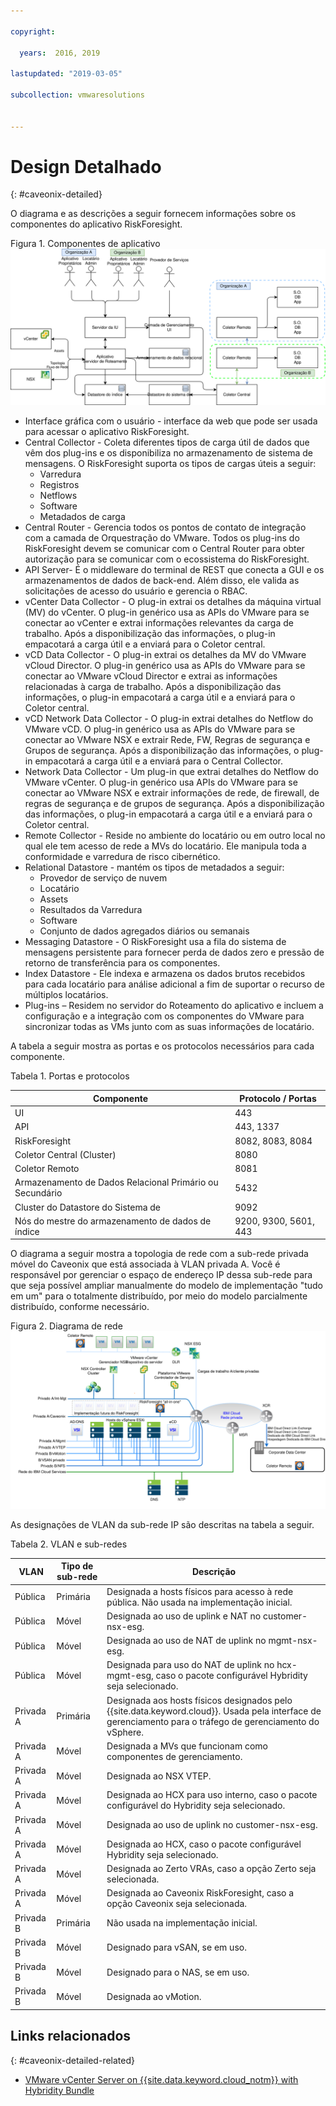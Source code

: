 ```yaml
---

copyright:

  years:  2016, 2019

lastupdated: "2019-03-05"

subcollection: vmwaresolutions


---
```


# Design Detalhado
{: #caveonix-detailed}

O diagrama e as descrições a seguir fornecem informações sobre os componentes do aplicativo RiskForesight.

Figura 1. Componentes de aplicativo
![Componentes de aplicativo](caveonix-app-components.svg)

-	Interface gráfica com o usuário - interface da web que pode ser usada para acessar o aplicativo RiskForesight.
-	Central Collector - Coleta diferentes tipos de carga útil de dados que vêm dos plug-ins e os disponibiliza no armazenamento de sistema de mensagens. O RiskForesight suporta os tipos de cargas úteis a seguir:
    - Varredura
    - Registros
    - Netflows
    - Software
    - Metadados de carga
- Central Router - Gerencia todos os pontos de contato de integração com a camada de Orquestração do VMware. Todos os plug-ins do RiskForesight devem se comunicar com o Central Router para obter autorização para se comunicar com o ecossistema do RiskForesight.
-	API Server- É o middleware do terminal de REST que conecta a GUI e os armazenamentos de dados de back-end. Além disso, ele valida as solicitações de acesso do usuário e gerencia o RBAC.
-	vCenter Data Collector - O plug-in extrai os detalhes da máquina virtual (MV) do vCenter. O plug-in genérico usa as APIs do VMware para se conectar ao vCenter e extrai informações relevantes da carga de trabalho. Após a disponibilização das informações, o plug-in empacotará a carga útil e a enviará para o Coletor central.
-	vCD Data Collector - O plug-in extrai os detalhes da MV do VMware vCloud Director. O plug-in genérico usa as APIs do VMware para se conectar ao VMware vCloud Director e extrai as informações relacionadas à carga de trabalho. Após a disponibilização das informações, o plug-in empacotará a carga útil e a enviará para o Coletor central.
-	vCD Network Data Collector - O plug-in extrai detalhes do Netflow do VMware vCD. O plug-in genérico usa as APIs do VMware para se conectar ao VMware NSX e extrair Rede, FW, Regras de segurança e Grupos de segurança. Após a disponibilização das informações, o plug-in empacotará a carga útil e a enviará para o Central Collector.
-	Network Data Collector - Um plug-in que extrai detalhes do Netflow do VMware vCenter. O plug-in genérico usa APIs do VMware para se conectar ao VMware NSX e extrair informações de rede, de firewall, de regras de segurança e de grupos de segurança. Após a disponibilização das informações, o plug-in empacotará a carga útil e a enviará para o Coletor central.
-	Remote Collector - Reside no ambiente do locatário ou em outro local no qual ele tem acesso de rede a MVs do locatário. Ele manipula toda a conformidade e varredura de risco cibernético.
-	Relational Datastore - mantém os tipos de metadados a seguir:
    - Provedor de serviço de nuvem
    - Locatário
    - Assets
    - Resultados da Varredura
    - Software
    - Conjunto de dados agregados diários ou semanais
- Messaging Datastore - O RiskForesight usa a fila do sistema de mensagens persistente para fornecer perda de dados zero e pressão de retorno de transferência para os componentes.
- Index Datastore - Ele indexa e armazena os dados brutos recebidos para cada locatário para análise adicional a fim de suportar o recurso de múltiplos locatários.
- Plug-ins – Residem no servidor do Roteamento do aplicativo e incluem a configuração e a integração com os componentes do VMware para sincronizar todas as VMs junto com as suas informações de locatário.

A tabela a seguir mostra as portas e os protocolos necessários para cada componente.

Tabela 1. Portas e protocolos

|Componente	|Protocolo / Portas|
|---|---|
|UI|443|
|API|443, 1337|
|RiskForesight|8082, 8083, 8084|
|Coletor Central (Cluster)|8080|
|Coletor Remoto|8081|
|Armazenamento de Dados Relacional Primário ou Secundário|5432|
|Cluster do Datastore do Sistema de|9092|
|Nós do mestre do armazenamento de dados de índice|9200, 9300, 5601, 443|

O diagrama a seguir mostra a topologia de rede com a sub-rede privada móvel do Caveonix que está associada à VLAN privada A. Você é responsável por gerenciar o espaço de endereço IP dessa sub-rede para que seja possível ampliar manualmente do modelo de implementação "tudo em um" para o totalmente distribuído, por meio do modelo parcialmente distribuído, conforme necessário.

Figura 2. Diagrama de rede  ![Network Diagram](caveonix-network.svg)

As designações de VLAN da sub-rede IP são descritas na tabela a seguir.

Tabela 2. VLAN e sub-redes

|VLAN 	|Tipo de sub-rede 	|Descrição|
|---|---|---|
|Pública 	|Primária 	|Designada a hosts físicos para acesso à rede pública. Não usada na implementação inicial.|
|Pública	|Móvel 	|Designada ao uso de uplink e NAT no customer-nsx-esg.|
|Pública	|Móvel 	|Designada ao uso de NAT de uplink no mgmt-nsx-esg.|
|Pública	|Móvel 	|Designada para uso do NAT de uplink no hcx-mgmt-esg, caso o pacote configurável Hybridity seja selecionado.|
|Privada A 	|Primária 	|Designada aos hosts físicos designados pelo {{site.data.keyword.cloud}}. Usada pela interface de gerenciamento para o tráfego de gerenciamento do vSphere.|
|Privada A 	|Móvel 	|Designada a MVs que funcionam como componentes de gerenciamento.|
|Privada A 	|Móvel 	|Designada ao NSX VTEP.|
|Privada A 	|Móvel 	|Designada ao HCX para uso interno, caso o pacote configurável do Hybridity seja selecionado.|
|Privada A 	|Móvel 	|Designada ao uso de uplink no customer-nsx-esg.|
|Privada A 	|Móvel 	|Designada ao HCX, caso o pacote configurável Hybridity seja selecionado.|
|Privada A 	|Móvel 	|Designada ao Zerto VRAs, caso a opção Zerto seja selecionada.|
|Privada A 	|Móvel 	|Designada ao Caveonix RiskForesight, caso a opção Caveonix seja selecionada.|
|Privada B	|Primária	|Não usada na implementação inicial.|
|Privada B 	|Móvel 	|Designado para vSAN, se em uso.|
|Privada B 	|Móvel 	|Designado para o NAS, se em uso.|
|Privada B 	|Móvel 	|Designada ao vMotion.|


## Links relacionados
{: #caveonix-detailed-related}

* [VMware vCenter Server on {{site.data.keyword.cloud_notm}} with Hybridity Bundle](/docs/services/vmwaresolutions/archiref/vcs?topic=vmware-solutions-vcs-hybridity-intro)
